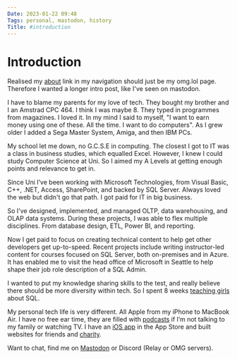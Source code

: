 ```yaml
---
Date: 2023-01-22 09:48
Tags: personal, mastodon, history
Title: #introduction
---
```


# Introduction

Realised my [about](https://me.stollerys.co.uk) link in my navigation should just be my omg.lol page. Therefore I wanted a longer intro post, like I've seen on mastodon. 

I have to blame my parents for my love of tech. They bought my brother and I an Amstrad CPC 464. I think I was maybe 8. They typed in programmes from magazines. I loved it. In my mind I said to myself, "I want to earn money using one of these. All the time. I want to do computers". As I grew older I added a Sega Master System, Amiga, and then IBM PCs. 

My school let me down, no G.C.S.E in computing. The closest I got to IT was a class in business studies, which equalled Excel. However, I knew I could study Computer Science at Uni. So I aimed my A Levels at getting enough points and relevance to get in.  

Since Uni I’ve been working with Microsoft Technologies, from Visual Basic, C++, .NET, Access, SharePoint, and backed by SQL Server. Always loved the web but didn't go that path. I got paid for IT in big business. 

So I've designed, implemented, and managed OLTP, data warehousing, and OLAP data systems. During these projects, I was able to flex multiple disciplines. From database design, ETL, Power BI, and reporting.

Now I get paid to focus on creating technical content to help get other developers get up-to-speed. Recent projects include writing instructor-led content for courses focused on SQL Server, both on-premises and in Azure. It has enabled me to visit the head office of Microsoft in Seattle to help shape their job role description of a SQL Admin.

I wanted to put my knowledge sharing skills to the test, and really believe there should be more diversity within tech. So I spent 8 weeks [teaching girls](https://codefirstgirls.com/) about SQL. 

My personal tech life is very different. All Apple from my iPhone to MacBook Air. I have no free ear time, they are filled with [podcasts](https://phils.omg.lol/now) if I’m not talking to my family or watching TV. I have an [iOS app](https://apps.apple.com/gb/app/bab-club-search/id1526804928) in the App Store and built websites for friends and [charity](https://wotton-firework-display.co.uk/). 

Want to chat, find me on [Mastodon](https://social.lol/@phils) or Discord (Relay or OMG servers). 